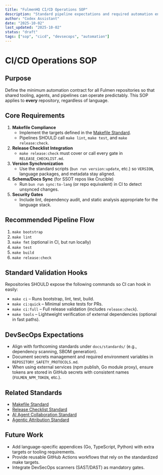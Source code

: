 ```yaml
---
title: "FulmenHQ CI/CD Operations SOP"
description: "Standard pipeline expectations and required automation entry points"
author: "Codex Assistant"
date: "2025-10-02"
last_updated: "2025-10-02"
status: "draft"
tags: ["sop", "cicd", "devsecops", "automation"]
---
```


# CI/CD Operations SOP

## Purpose

Define the minimum automation contract for all Fulmen repositories so that shared tooling, agents, and pipelines can operate predictably. This SOP applies to **every** repository, regardless of language.

## Core Requirements

1. **Makefile Compliance**
   - Implement the targets defined in the [Makefile Standard](../standards/makefile-standard.md).
   - Pipelines SHOULD call `make lint`, `make test`, and `make release:check`.
2. **Release Checklist Integration**
   - `make release:check` must cover or call every gate in `RELEASE_CHECKLIST.md`.
3. **Version Synchronization**
   - Use the standard scripts (`bun run version:update`, etc.) so `VERSION`, language packages, and metadata stay aligned.
4. **Schema/Docs Sync** (for SSOT repos like Crucible)
   - Run `bun run sync:to-lang` (or repo equivalent) in CI to detect unsynced changes.
5. **Security Gates**
   - Include lint, dependency audit, and static analysis appropriate for the language stack.

## Recommended Pipeline Flow

1. `make bootstrap`
2. `make lint`
3. `make fmt` (optional in CI, but run locally)
4. `make test`
5. `make build`
6. `make release:check`

## Standard Validation Hooks

Repositories SHOULD expose the following commands so CI can hook in easily:

- `make ci` – Runs bootstrap, lint, test, build.
- `make ci:quick` – Minimal smoke tests for PRs.
- `make ci:full` – Full release validation (includes `release:check`).
- `make tools` – Lightweight verification of external dependencies (optional in fast paths).

## DevSecOps Expectations

- Align with forthcoming standards under `docs/standards/` (e.g., dependency scanning, SBOM generation).
- Document secrets management and required environment variables in `REPOSITORY_SAFETY_PROTOCOLS.md`.
- When using external services (npm publish, Go module proxy), ensure tokens are stored in GitHub secrets with consistent names (`FULMEN_NPM_TOKEN`, etc.).

## Related Standards

- [Makefile Standard](../standards/makefile-standard.md)
- [Release Checklist Standard](../standards/release-checklist-standard.md)
- [AI Agent Collaboration Standard](../standards/ai-agents.md)
- [Agentic Attribution Standard](../standards/agentic-attribution.md)

## Future Work

- Add language-specific appendices (Go, TypeScript, Python) with extra targets or tooling requirements.
- Provide reusable GitHub Actions workflows that rely on the standardized make targets.
- Integrate DevSecOps scanners (SAST/DAST) as mandatory gates.

